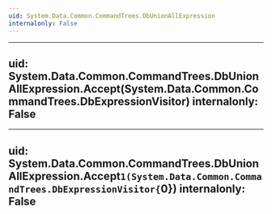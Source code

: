 ```yaml
---
uid: System.Data.Common.CommandTrees.DbUnionAllExpression
internalonly: False
---
```


---
uid: System.Data.Common.CommandTrees.DbUnionAllExpression.Accept(System.Data.Common.CommandTrees.DbExpressionVisitor)
internalonly: False
---

---
uid: System.Data.Common.CommandTrees.DbUnionAllExpression.Accept``1(System.Data.Common.CommandTrees.DbExpressionVisitor{``0})
internalonly: False
---
